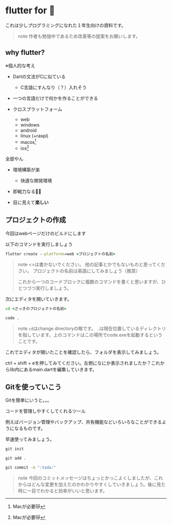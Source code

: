 # flutter for 🥚

これは少しプログラミングになれた１年生向けの資料です。

> note
> 作者も勉強中であるため改善等の提案をお願いします。

## why flutter?

※個人的な考え

- Dartの文法がCに似ている
    - C言語にすんなり（？）入れそう

- 一つの言語だけで何かを作ることができる

- クロスプラットフォーム
    - web
    - windows
    - android
    - linux (+raspi)
    - macos[^1]
    - ios[^1]

全部やん

- 環境構築が楽
    - 快適な開発環境

- 即戦力なる🙇‍♂️

- 目に見えて**楽しい**

## プロジェクトの作成

今回はwebページだけのビルドにします

以下のコマンドを実行しましょう

```cmd
flutter create --platforms=web <プロジェクトの名前>
```
> note
> <>は書かないでください。
> 他の記事とかでもないものと思ってください。
> プロジェクトの名前は英語にしてみましょう（推奨）
>
> これから一つのコードブロックに複数のコマンドを書くと思いますが、ひとつづつ実行しましょう。

次にエディタを開いていきます。

```cmd
cd <さっきのプロジェクトの名前>

code .
```
> note
> `cd`はchange directoryの略です。
> `.`は現在位置しているディレクトリを指しています。上のコマンドはこの場所でcode.exeを起動するということです。

これでエディタが開いたことを確認したら、フォルダを表示してみましょう。

ctrl + shift + eを押してみてください。左側になにか表示されましたか？これからlib内にあるmain.dartを編集していきます。

## Gitを使っていこう

Gitを簡単にいうと。。。

コードを管理しやすくしてくれるツール

例えばバージョン管理やバックアップ、共有機能などいろいろなことができるようになるものです。

早速使ってみましょう。

```cmd
git init

git add .

git commit -m ":tada:"
```

> note
> 今回のコミットメッセージはちょっとかっこよくしましたが、これからはどんな変更を加えたのかわかりやすくしていきましょう。後に見た時に一目でわかると効率がいいと思います。

[^1]:Macが必要😿